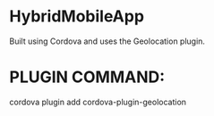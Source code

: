# HybridMobileApp
Built using Cordova and uses the Geolocation plugin. 

# PLUGIN COMMAND:
cordova plugin add cordova-plugin-geolocation
